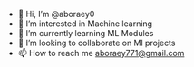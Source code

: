 - 👋 Hi, I’m @aboraey0
- 👀 I’m interested in Machine learning
- 🌱 I’m currently learning ML Modules 
- 💞️ I’m looking to collaborate on Ml projects 
- 📫 How to reach me aboraey771@gmail.com

<!---
aboraey0/aboraey0 is a ✨ special ✨ repository because its `README.md` (this file) appears on your GitHub profile.
You can click the Preview link to take a look at your changes.
--->
